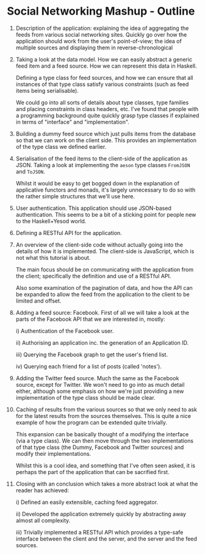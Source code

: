 # Social Networking Mashup - Outline

  1. Description of the application: explaining the idea of aggregating
     the feeds from various social networking sites. Quickly go over how
     the application should work from the user's point-of-view; the idea of
     multiple sources and displaying them in reverse-chronological

  2. Taking a look at the data model. How we can easily abstract a generic
     feed item and a feed source. How we can represent this data in Haskell.

     Defining a type class for feed sources, and how we can ensure that all
     instances of that type class satisfy various constraints (such as
     feed items being serialisable).

     We could go into all sorts of details about type classes, type families
     and placing constraints in class headers, etc. I've found that people
     with a programming background quite quickly grasp type classes if explained
     in terms of "interface" and "implementation".

  3. Building a dummy feed source which just pulls items from the database
     so that we can work on the client side. This provides an implementation
     of the type class we defined earlier.

  4. Serialisation of the feed items to the client-side of the application
     as JSON. Taking a look at implementing the `aeson` type classes
     `FromJSON` and `ToJSON`.

     Whilst it would be easy to get bogged down in the explanation of
     applicative functors and monads, it's largely unnecessary to do so
     with the rather simple structures that we'll use here.

  5. User authentication. This application should use JSON-based
     authentication. This seems to be a bit of a sticking point for people
     new to the Haskell+Yesod world.

  6. Defining a RESTful API for the application.

  5. An overview of the client-side code without actually going into the
     details of how it is implemented. The client-side is JavaScript, which
     is not what this tutorial is about.

     The main focus should be on communicating with the application from
     the client; specifically the definition and use of a RESTful API.

     Also some examination of the pagination of data, and how the API can
     be expanded to allow the feed from the application to the client to
     be limited and offset.

  7. Adding a feed source: Facebook. First of all we will take a look at
     the parts of the Facebook API that we are interested in, mostly:

        i) Authentication of the Facebook user.

        ii) Authorising an application inc. the generation of an Application ID.

        iii) Querying the Facebook graph to get the user's friend list.

        iv) Querying each friend for a list of posts (called 'notes').

  8. Adding the Twitter feed source. Much the same as the Facebook source,
     except for Twitter. We won't need to go into as much detail either,
     although some emphasis on how we're just providing a new implementation
     of the type class should be made clear.

  9. Caching of results from the various sources so that we only need to
     ask for the latest results from the sources themselves. This is quite
     a nice example of how the program can be extended quite trivially.

     This expansion can be basically thought of a modifying the interface
     (via a type class). We can then move through the two implementations
     of that type class (the Dummy, Facebook and Twitter sources) and
     modify their implementations.

     Whilst this is a cool idea, and something that I've often seen asked,
     it is perhaps the part of the application that can be sacrified first.

  10. Closing with an conclusion which takes a more abstract look at what
      the reader has achieved:

        i) Defined an easily extensible, caching feed aggregator.

        ii) Developed the application extremely quickly by abstracting
            away almost all complexity.

        iii) Trivially implemented a RESTful API which provides a type-safe
             interface between the client and the server, and the server
             and the feed sources.
